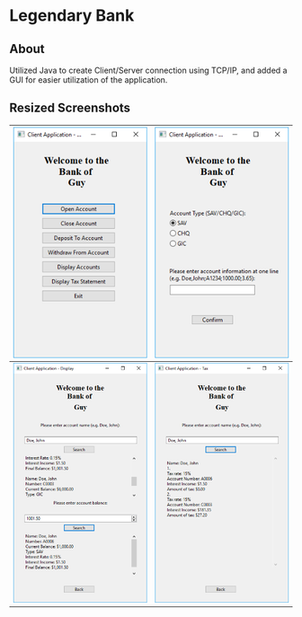# Legendary Bank

## About
Utilized Java to create Client/Server connection using TCP/IP, and added a GUI for easier utilization of the application.

## Resized Screenshots

| <img src="https://github.com/gponimansky/legendary-bank/blob/master/Images/Capture.PNG" width="280" alt="Main Screen"> | <img src="https://github.com/gponimansky/legendary-bank/blob/master/Images/Capture1.PNG" width="280" alt="Add Accounts"> |
|:-:|:-:|
|<img src="https://github.com/gponimansky/legendary-bank/blob/master/Images/Capture2.PNG" width="280" alt="Display Accounts"> | <img src="https://github.com/gponimansky/legendary-bank/blob/master/Images/Capture3.PNG" width="280" alt="Display Tax Statement">|
